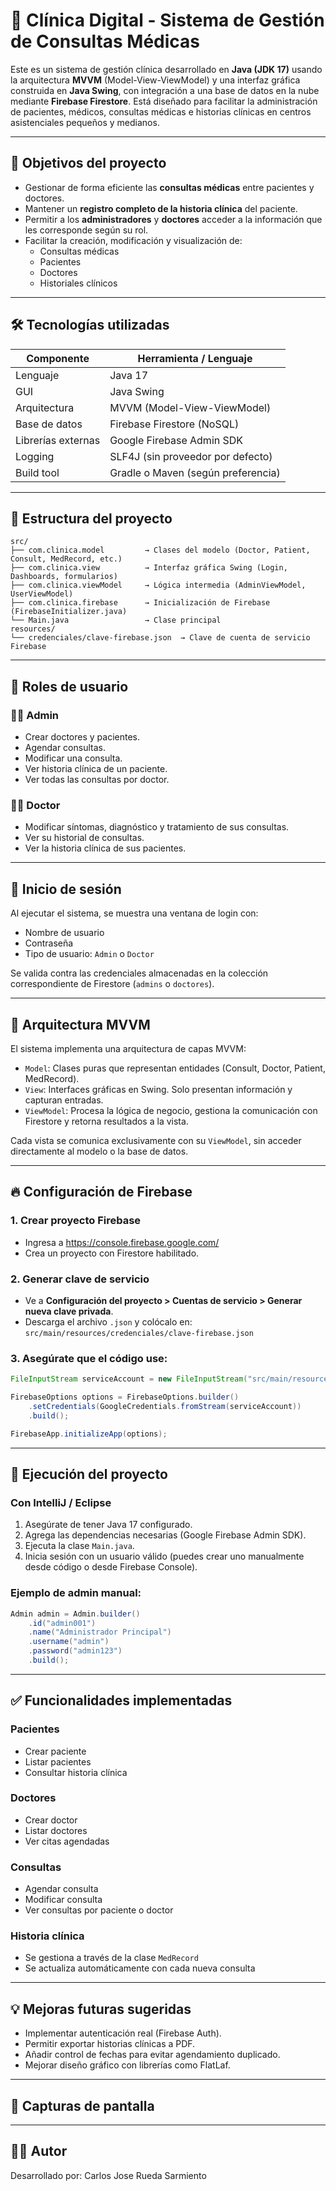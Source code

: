 # 🏥 Clínica Digital - Sistema de Gestión de Consultas Médicas

Este es un sistema de gestión clínica desarrollado en **Java (JDK 17)** usando la arquitectura **MVVM** (Model-View-ViewModel) y una interfaz gráfica construida en **Java Swing**, con integración a una base de datos en la nube mediante **Firebase Firestore**. Está diseñado para facilitar la administración de pacientes, médicos, consultas médicas e historias clínicas en centros asistenciales pequeños y medianos.

---

## 🎯 Objetivos del proyecto

- Gestionar de forma eficiente las **consultas médicas** entre pacientes y doctores.
- Mantener un **registro completo de la historia clínica** del paciente.
- Permitir a los **administradores** y **doctores** acceder a la información que les corresponde según su rol.
- Facilitar la creación, modificación y visualización de:
  - Consultas médicas
  - Pacientes
  - Doctores
  - Historiales clínicos

---

## 🛠️ Tecnologías utilizadas

| Componente        | Herramienta / Lenguaje          |
|------------------|----------------------------------|
| Lenguaje          | Java 17                         |
| GUI               | Java Swing                      |
| Arquitectura      | MVVM (Model-View-ViewModel)     |
| Base de datos     | Firebase Firestore (NoSQL)      |
| Librerías externas| Google Firebase Admin SDK       |
| Logging           | SLF4J (sin proveedor por defecto)|
| Build tool        | Gradle o Maven (según preferencia) |

---

## 📁 Estructura del proyecto

```
src/
├── com.clinica.model         → Clases del modelo (Doctor, Patient, Consult, MedRecord, etc.)
├── com.clinica.view          → Interfaz gráfica Swing (Login, Dashboards, formularios)
├── com.clinica.viewModel     → Lógica intermedia (AdminViewModel, UserViewModel)
├── com.clinica.firebase      → Inicialización de Firebase (FirebaseInitializer.java)
└── Main.java                 → Clase principal
resources/
└── credenciales/clave-firebase.json  → Clave de cuenta de servicio Firebase
```

---

## 👤 Roles de usuario

### 👩‍⚕️ Admin
- Crear doctores y pacientes.
- Agendar consultas.
- Modificar una consulta.
- Ver historia clínica de un paciente.
- Ver todas las consultas por doctor.

### 🧑‍⚕️ Doctor
- Modificar síntomas, diagnóstico y tratamiento de sus consultas.
- Ver su historial de consultas.
- Ver la historia clínica de sus pacientes.

---

## 🔐 Inicio de sesión

Al ejecutar el sistema, se muestra una ventana de login con:
- Nombre de usuario
- Contraseña
- Tipo de usuario: `Admin` o `Doctor`

Se valida contra las credenciales almacenadas en la colección correspondiente de Firestore (`admins` o `doctores`).

---

## 🧠 Arquitectura MVVM

El sistema implementa una arquitectura de capas MVVM:

- `Model`: Clases puras que representan entidades (Consult, Doctor, Patient, MedRecord).
- `View`: Interfaces gráficas en Swing. Solo presentan información y capturan entradas.
- `ViewModel`: Procesa la lógica de negocio, gestiona la comunicación con Firestore y retorna resultados a la vista.

Cada vista se comunica exclusivamente con su `ViewModel`, sin acceder directamente al modelo o la base de datos.

---

## 🔥 Configuración de Firebase

### 1. Crear proyecto Firebase
- Ingresa a https://console.firebase.google.com/
- Crea un proyecto con Firestore habilitado.

### 2. Generar clave de servicio
- Ve a **Configuración del proyecto > Cuentas de servicio > Generar nueva clave privada**.
- Descarga el archivo `.json` y colócalo en:  
  `src/main/resources/credenciales/clave-firebase.json`

### 3. Asegúrate que el código use:

```java
FileInputStream serviceAccount = new FileInputStream("src/main/resources/credenciales/clave-firebase.json");

FirebaseOptions options = FirebaseOptions.builder()
    .setCredentials(GoogleCredentials.fromStream(serviceAccount))
    .build();

FirebaseApp.initializeApp(options);
```

---

## 🚀 Ejecución del proyecto

### Con IntelliJ / Eclipse

1. Asegúrate de tener Java 17 configurado.
2. Agrega las dependencias necesarias (Google Firebase Admin SDK).
3. Ejecuta la clase `Main.java`.
4. Inicia sesión con un usuario válido (puedes crear uno manualmente desde código o desde Firebase Console).

### Ejemplo de admin manual:

```java
Admin admin = Admin.builder()
    .id("admin001")
    .name("Administrador Principal")
    .username("admin")
    .password("admin123")
    .build();
```

---

## ✅ Funcionalidades implementadas

### Pacientes
- Crear paciente
- Listar pacientes
- Consultar historia clínica

### Doctores
- Crear doctor
- Listar doctores
- Ver citas agendadas

### Consultas
- Agendar consulta
- Modificar consulta
- Ver consultas por paciente o doctor

### Historia clínica
- Se gestiona a través de la clase `MedRecord`
- Se actualiza automáticamente con cada nueva consulta

---

## 💡 Mejoras futuras sugeridas

- Implementar autenticación real (Firebase Auth).
- Permitir exportar historias clínicas a PDF.
- Añadir control de fechas para evitar agendamiento duplicado.
- Mejorar diseño gráfico con librerías como FlatLaf.

---

## 📸 Capturas de pantalla



---

## 🧑‍💻 Autor

Desarrollado por: Carlos Jose Rueda Sarmiento

